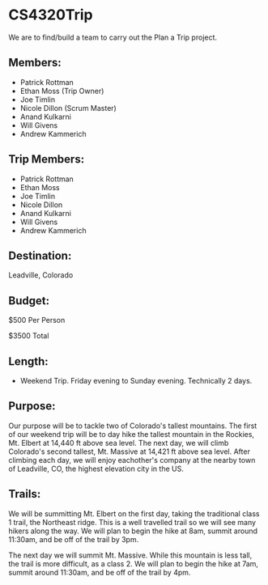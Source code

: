 # CS4320Trip
We are to find/build a team to carry out the Plan a Trip project.

## Members:
* Patrick Rottman 
* Ethan Moss (Trip Owner)
* Joe Timlin
* Nicole Dillon (Scrum Master)
* Anand Kulkarni
* Will Givens
* Andrew Kammerich

## Trip Members:
* Patrick Rottman
* Ethan Moss
* Joe Timlin
* Nicole Dillon
* Anand Kulkarni
* Will Givens
* Andrew Kammerich 

## Destination:
Leadville, Colorado

## Budget:
$500 Per Person

$3500 Total

## Length:
* Weekend Trip. Friday evening to Sunday evening. Technically 2 days.

## Purpose:
Our purpose will be to tackle two of Colorado's tallest mountains. The first of our weekend trip will be to day hike the tallest mountain in the Rockies, Mt. Elbert at 14,440 ft above sea level. The next day, we will climb Colorado's second tallest, Mt. Massive at 14,421 ft above sea level. After climbing each day, we will enjoy eachother's company at the nearby town of Leadville, CO, the highest elevation city in the US.

## Trails:
We will be summitting Mt. Elbert on the first day, taking the traditional class 1 trail, the Northeast ridge. This is a well travelled trail so we will see many hikers along the way. We will plan to begin the hike at 8am, summit around 11:30am, and be off of the trail by 3pm.

The next day we will summit Mt. Massive. While this mountain is less tall, the trail is more difficult, as a class 2. We will plan to begin the hike at 7am, summit around 11:30am, and be off of the trail by 4pm.

